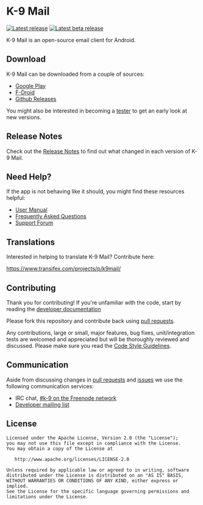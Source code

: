 # K-9 Mail
[![Latest release](https://img.shields.io/github/release/k9mail/k-9.svg?style=flat-square)](https://github.com/k9mail/k-9/releases/latest)
[![Latest beta release](https://img.shields.io/github/v/release/k9mail/k-9.svg?include_prereleases&style=flat-square)](https://github.com/k9mail/k-9/releases)

K-9 Mail is an open-source email client for Android.


## Download

K-9 Mail can be downloaded from a couple of sources:

- [Google Play](https://play.google.com/store/apps/details?id=com.fsck.k9)
- [F-Droid](https://f-droid.org/repository/browse/?fdid=com.fsck.k9)
- [Github Releases](https://github.com/k9mail/k-9/releases)

You might also be interested in becoming a [tester](https://forum.k9mail.app/t/how-do-i-become-a-beta-tester/68) to get an early look at new versions.


## Release Notes

Check out the [Release Notes](https://github.com/k9mail/k-9/wiki/ReleaseNotes) to find out what changed
in each version of K-9 Mail.


## Need Help?

If the app is not behaving like it should, you might find these resources helpful:

- [User Manual](https://k9mail.app/documentation/)
- [Frequently Asked Questions](https://forum.k9mail.app/c/faq)
- [Support Forum](https://forum.k9mail.app/)


## Translations

Interested in helping to translate K-9 Mail? Contribute here:

https://www.transifex.com/projects/p/k9mail/


## Contributing

Thank you for contributing! If you're unfamiliar with the code, 
start by reading the [developer documentation](docs/DESIGN.md)

Please fork this repository and contribute back using [pull requests](https://github.com/k9mail/k-9/pulls).

Any contributions, large or small, major features, bug fixes, unit/integration tests are welcomed and appreciated
but will be thoroughly reviewed and discussed.
Please make sure you read the [Code Style Guidelines](https://github.com/k9mail/k-9/wiki/CodeStyle).


## Communication

Aside from discussing changes in [pull requests](https://github.com/k9mail/k-9/pulls) and
[issues](https://github.com/k9mail/k-9/issues) we use the following communication services:

- IRC chat, [#k-9 on the Freenode network](https://webchat.freenode.net/?channels=%23k-9)
- [Developer mailing list](https://groups.google.com/forum/#!forum/k-9-dev)


## License

    Licensed under the Apache License, Version 2.0 (the "License");
    you may not use this file except in compliance with the License.
    You may obtain a copy of the License at

       http://www.apache.org/licenses/LICENSE-2.0

    Unless required by applicable law or agreed to in writing, software
    distributed under the License is distributed on an "AS IS" BASIS,
    WITHOUT WARRANTIES OR CONDITIONS OF ANY KIND, either express or implied.
    See the License for the specific language governing permissions and
    limitations under the License.
